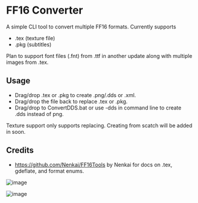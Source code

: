 # FF16 Converter
A simple CLI tool to convert multiple FF16 formats. Currently supports
- .tex (texture file)
- .pkg (subtitles)

Plan to support font files (.fnt) from .ttf in another update along with multiple images from .tex.

## Usage
- Drag/drop .tex or .pkg to create .png/.dds or .xml.
- Drag/drop the file back to replace .tex or .pkg.
- Drag/drop to ConvertDDS.bat or use -dds in command line to create .dds instead of png.

Texture support only supports replacing. Creating from scatch will be added in soon.

## Credits
- https://github.com/Nenkai/FF16Tools by Nenkai for docs on .tex, gdeflate, and format enums.

![image](https://github.com/user-attachments/assets/c0083733-c495-4ee4-bb60-3895b23ffaf8)

![image](https://github.com/user-attachments/assets/862dba69-32e2-4e33-b81a-4bd742355887)
